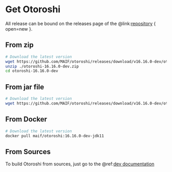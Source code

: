 # Get Otoroshi

All release can be bound on the releases page of the @link:[repository](https://github.com/MAIF/otoroshi/releases) { open=new }.

## From zip

```sh
# Download the latest version
wget https://github.com/MAIF/otoroshi/releases/download/v16.16.0-dev/otoroshi-16.16.0-dev.zip
unzip ./otoroshi-16.16.0-dev.zip
cd otoroshi-16.16.0-dev
```

## From jar file

```sh
# Download the latest version
wget https://github.com/MAIF/otoroshi/releases/download/v16.16.0-dev/otoroshi.jar
```

## From Docker

```sh
# Download the latest version
docker pull maif/otoroshi:16.16.0-dev-jdk11
```

## From Sources

To build Otoroshi from sources, just go to the @ref:[dev documentation](../dev.md)
